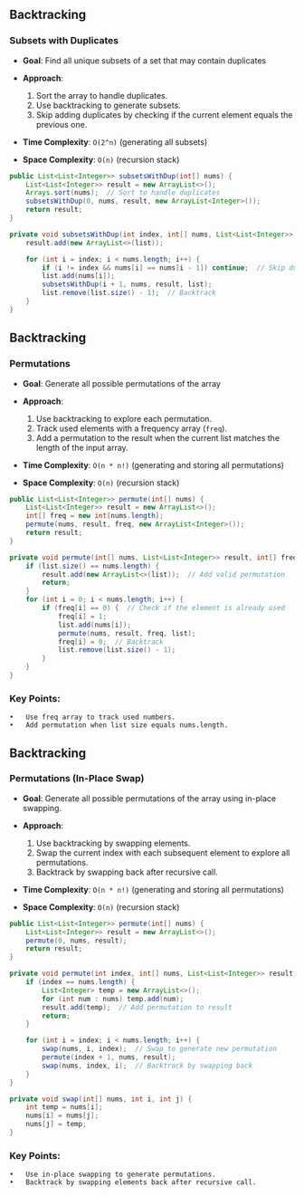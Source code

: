 ## Backtracking
### Subsets with Duplicates
- **Goal**: Find all unique subsets of a set that may contain duplicates
- **Approach**:
    1. Sort the array to handle duplicates.
    2. Use backtracking to generate subsets.
    3. Skip adding duplicates by checking if the current element equals the previous one.

- **Time Complexity**: `O(2^n)` (generating all subsets)
- **Space Complexity**: `O(n)` (recursion stack)

```java
public List<List<Integer>> subsetsWithDup(int[] nums) {
    List<List<Integer>> result = new ArrayList<>();
    Arrays.sort(nums);  // Sort to handle duplicates
    subsetsWithDup(0, nums, result, new ArrayList<Integer>());
    return result;
}

private void subsetsWithDup(int index, int[] nums, List<List<Integer>> result, ArrayList<Integer> list) {
    result.add(new ArrayList<>(list));

    for (int i = index; i < nums.length; i++) {
        if (i != index && nums[i] == nums[i - 1]) continue;  // Skip duplicates
        list.add(nums[i]);
        subsetsWithDup(i + 1, nums, result, list);
        list.remove(list.size() - 1);  // Backtrack
    }
}
```

## Backtracking
### Permutations
- **Goal**: Generate all possible permutations of the array
- **Approach**:
  1. Use backtracking to explore each permutation.
  2. Track used elements with a frequency array (`freq`).
  3. Add a permutation to the result when the current list matches the length of the input array.

- **Time Complexity**: `O(n * n!)` (generating and storing all permutations)
- **Space Complexity**: `O(n)` (recursion stack)

```java
public List<List<Integer>> permute(int[] nums) {
    List<List<Integer>> result = new ArrayList<>();
    int[] freq = new int[nums.length];
    permute(nums, result, freq, new ArrayList<Integer>());
    return result;
}

private void permute(int[] nums, List<List<Integer>> result, int[] freq, ArrayList<Integer> list) {
    if (list.size() == nums.length) {
        result.add(new ArrayList<>(list));  // Add valid permutation
        return;
    }
    for (int i = 0; i < nums.length; i++) {
        if (freq[i] == 0) {  // Check if the element is already used
            freq[i] = 1;
            list.add(nums[i]);
            permute(nums, result, freq, list);
            freq[i] = 0;  // Backtrack
            list.remove(list.size() - 1);
        }
    }
}
```
### Key Points:
	•	Use freq array to track used numbers.
	•	Add permutation when list size equals nums.length.

## Backtracking
### Permutations (In-Place Swap)
- **Goal**: Generate all possible permutations of the array using in-place swapping.
- **Approach**:
  1. Use backtracking by swapping elements.
  2. Swap the current index with each subsequent element to explore all permutations.
  3. Backtrack by swapping back after recursive call.

- **Time Complexity**: `O(n * n!)` (generating and storing all permutations)
- **Space Complexity**: `O(n)` (recursion stack)

```java
public List<List<Integer>> permute(int[] nums) {
    List<List<Integer>> result = new ArrayList<>();
    permute(0, nums, result);
    return result;
}

private void permute(int index, int[] nums, List<List<Integer>> result) {
    if (index == nums.length) {
        List<Integer> temp = new ArrayList<>();
        for (int num : nums) temp.add(num);
        result.add(temp);  // Add permutation to result
        return;
    }

    for (int i = index; i < nums.length; i++) {
        swap(nums, i, index);  // Swap to generate new permutation
        permute(index + 1, nums, result);
        swap(nums, index, i);  // Backtrack by swapping back
    }
}

private void swap(int[] nums, int i, int j) {
    int temp = nums[i];
    nums[i] = nums[j];
    nums[j] = temp;
}
```
### Key Points:
	•	Use in-place swapping to generate permutations.
	•	Backtrack by swapping elements back after recursive call.